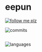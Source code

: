 # eepun
[![follow me plz](https://img.shields.io/github/followers/eepun?label=Follow&style=social)](https://github.com/eepun)

![commits](https://github-readme-streak-stats.herokuapp.com/?user=eepun&theme=radical)

##

![languages](https://github-readme-stats.vercel.app/api/top-langs/?username=eepun&layout=compact&theme=radical)
